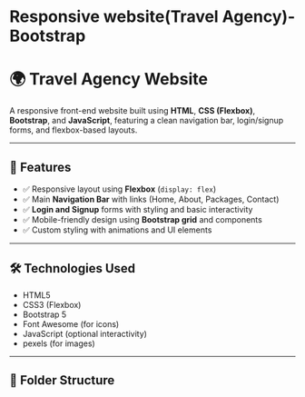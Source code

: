 # Responsive website(Travel Agency)-Bootstrap
 
# 🌍 Travel Agency Website

A responsive front-end website built using **HTML**, **CSS (Flexbox)**, **Bootstrap**, and **JavaScript**, featuring a clean navigation bar, login/signup forms, and flexbox-based layouts.

---

## 🚀 Features

- ✅ Responsive layout using **Flexbox** (`display: flex`)
- ✅ Main **Navigation Bar** with links (Home, About, Packages, Contact)
- ✅ **Login and Signup** forms with styling and basic interactivity
- ✅ Mobile-friendly design using **Bootstrap grid** and components
- ✅ Custom styling with animations and UI elements

---

## 🛠️ Technologies Used

- HTML5
- CSS3 (Flexbox)
- Bootstrap 5
- Font Awesome (for icons)
- JavaScript (optional interactivity)
- pexels (for images)

---

## 📂 Folder Structure
